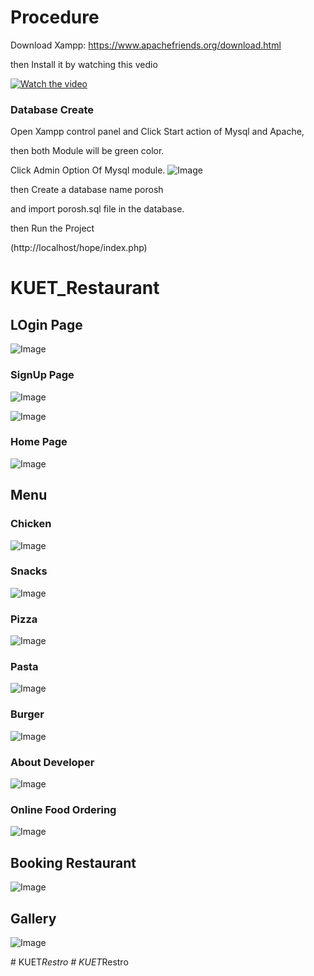 # Procedure

Download Xampp: https://www.apachefriends.org/download.html

then Install it by watching this vedio 

[![Watch the video](https://i.imgur.com/vKb2F1B.png)](https://www.youtube.com/watch?v=N6ENnaRotmo)

### Database Create
Open Xampp control panel and Click Start action of Mysql and Apache,

then both Module will be green color.

Click Admin Option Of Mysql module.
![Image](images/picture.PNG)

then Create a database name porosh 

and import porosh.sql file in the database.

then Run the Project 

(http://localhost/hope/index.php)


# KUET_Restaurant
## LOgin Page
![Image](images/Capture2.PNG)
### SignUp Page
![Image](images/Capture3.PNG)

![Image](images/Capture4.PNG)

### Home Page
![Image](images/Capture5.PNG)
## Menu
### Chicken


![Image](images/Capture6.PNG)
### Snacks

![Image](images/Capture7.PNG)
### Pizza

![Image](images/Capture8.PNG)
### Pasta

![Image](images/Capture9.PNG)
### Burger

![Image](images/Capture10.PNG)
### About Developer

![Image](images/Capture11.PNG)
### Online Food Ordering

![Image](images/Capture12.PNG)
## Booking Restaurant

![Image](images/Capture13.PNG)
## Gallery
![Image](images/Capture14.PNG)

#   K U E T _ R e s t r o  
 #   K U E T _ R e s t r o  
 